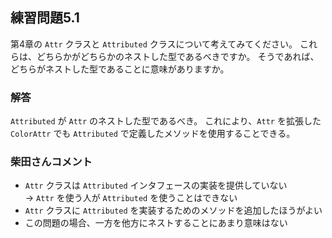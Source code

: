 ## 練習問題5.1

第4章の `Attr` クラスと `Attributed` クラスについて考えてみてください。
これらは、どちらかがどちらかのネストした型であるべきですか。
そうであれば、どちらがネストした型であることに意味がありますか。

### 解答

`Attributed` が `Attr` のネストした型であるべき。
これにより、`Attr` を拡張した `ColorAttr` でも `Attributed` で定義したメソッドを使用することできる。

### 柴田さんコメント
* `Attr` クラスは `Attributed` インタフェースの実装を提供していない  
→ `Attr` を使う人が `Attributed` を使うことはできない
* `Attr` クラスに `Attributed` を実装するためのメソッドを追加したほうがよい
* この問題の場合、一方を他方にネストすることにあまり意味はない

